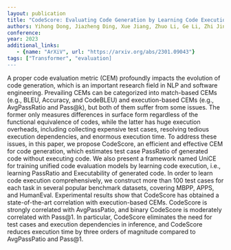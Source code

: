 ```yaml
---
layout: publication
title: "CodeScore: Evaluating Code Generation by Learning Code Execution"
authors: Yihong Dong, Jiazheng Ding, Xue Jiang, Zhuo Li, Ge Li, Zhi Jin
conference:
year: 2023
additional_links:
   - {name: "ArXiV", url: "https://arxiv.org/abs/2301.09043"}
tags: ["Transformer", "evaluation]
---
```

A proper code evaluation metric (CEM) profoundly impacts the evolution of code generation, which is an important research field in NLP and software engineering. Prevailing CEMs can be categorized into match-based CEMs (e.g., BLEU, Accuracy, and CodeBLEU) and execution-based CEMs (e.g., AvgPassRatio and Pass@k), but both of them suffer from some issues. The former only measures differences in surface form regardless of the functional equivalence of codes, while the latter has huge execution overheads, including collecting expensive test cases, resolving tedious execution dependencies, and enormous execution time. To address these issues, in this paper, we propose CodeScore, an efficient and effective CEM for code generation, which estimates test case PassRatio of generated code without executing code. We also present a framework named UniCE for training unified code evaluation models by learning code execution, i.e., learning PassRatio and Executability of generated code. In order to learn code execution comprehensively, we construct more than 100 test cases for each task in several popular benchmark datasets, covering MBPP, APPS, and HumanEval. Experimental results show that CodeScore has obtained a state-of-the-art correlation with execution-based CEMs. CodeScore is strongly correlated with AvgPassPatio, and binary CodeScore is moderately correlated with Pass@1. In particular, CodeScore eliminates the need for test cases and execution dependencies in inference, and CodeScore reduces execution time by three orders of magnitude compared to AvgPassPatio and Pass@1.

